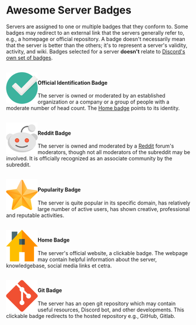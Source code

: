 # Awesome Server Badges
Servers are assigned to  one or multiple badges that they conform to. Some badges may redirect to an external link that the servers generally refer to, e.g., a homepage or official repository. A badge doesn't necessarily mean that the server is better than the others; it's to represent a server's validity, activity, and wiki. Badges selected for a server **doesn't** relate to [Discord's own set of badges](https://discordia.me/en/badges).

<br>

<img align="left" height="86px" width="86px" alt="Badge for officially owned Server" src="images/badges/official_86px.png" />

#### Official Identification Badge
The server is owned or moderated by an established organization or a company or a group of people with a moderate number of head count. The [Home badge](#home-badge) points to its identity. 

<br>

<img align="left" height="86px" width="86px" alt="Badge for officially owned Server" src="images/badges/reddit_86px.png" />

#### Reddit Badge
The server is owned and moderated by a [Reddit](https://www.reddit.com/) forum's moderators, though not all moderators of the subreddit may be involved. It is officially recognized as an associate community by the subreddit. 

<br>

<img align="left" height="86px" width="86px" alt="Badge for Exceptional Servers" src="images/badges/prime_86px.png" />

#### Popularity Badge
The server is quite popular in its specific domain, has relatively large number of active users, has shown creative, professional and reputable activities. 

<br>

<img align="left" height="86px" width="86px" alt="Badge for owning a Website" src="images/badges/homepage_86px.png" />

#### Home Badge
The server's official website, a clickable badge. The webpage may contain helpful information about the server, knowledgebase, social media links et cetra.

<br>

<img align="left" height="86px" width="86px" alt="Badge for owning a Website" src="images/badges/git_86px.png" />

#### Git Badge
The server has an open git repository which may contain useful resources, Discord bot, and other developments. This clickable badge redirects to the hosted repository e.g., GitHub, Gitlab. 